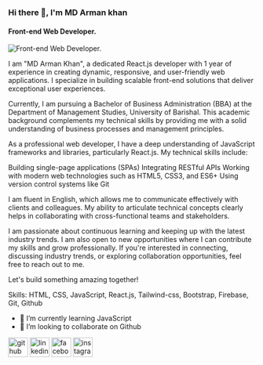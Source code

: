 ### Hi there 👋, I'm MD Arman khan
#### Front-end Web Developer.
![Front-end Web Developer.](https://scontent.fjsr8-1.fna.fbcdn.net/v/t39.30808-6/376676341_1571511376921146_439483363359605006_n.jpg?_nc_cat=104&ccb=1-7&_nc_sid=5f2048&_nc_eui2=AeEwG5GlmNv82guxwygVtE1_cIIoeDlDp0Jwgih4OUOnQjweUhCZkzVlYXmr4UiTfSZOX-hy0UGXh-fyWfyvycuP&_nc_ohc=T-3whARvwb4Q7kNvgHZrWFS&_nc_ht=scontent.fjsr8-1.fna&oh=00_AYBF-ttBdMiJFd_JSnajIfsaqaqL_m1RGVUAXTFjXE2brA&oe=664FA0F5)

I am "MD Arman Khan", a dedicated React.js developer with 1 year of experience in creating dynamic, responsive, and user-friendly web applications. I specialize in building scalable front-end solutions that deliver exceptional user experiences.

Currently, I am pursuing a Bachelor of Business Administration (BBA) at the Department of Management Studies, University of Barishal. This academic background complements my technical skills by providing me with a solid understanding of business processes and management principles.

As a professional web developer, I have a deep understanding of JavaScript frameworks and libraries, particularly React.js. My technical skills include:

  Building single-page applications (SPAs)
  Integrating RESTful APIs
  Working with modern web technologies such as HTML5, CSS3, and ES6+
  Using version control systems like Git

I am fluent in English, which allows me to communicate effectively with clients and colleagues. My ability to articulate technical concepts clearly helps in collaborating with cross-functional teams and stakeholders.

I am passionate about continuous learning and keeping up with the latest industry trends. I am also open to new opportunities where I can contribute my skills and grow professionally. If you're interested in connecting, discussing industry trends, or exploring collaboration opportunities, feel free to reach out to me.

Let's build something amazing together!

Skills: HTML, CSS, JavaScript, React.js, Tailwind-css, Bootstrap, Firebase, Git, Github

- 🌱 I’m currently learning JavaScript 
- 👯 I’m looking to collaborate on Github 


[<img src='https://cdn.jsdelivr.net/npm/simple-icons@3.0.1/icons/github.svg' alt='github' height='40'>](https://github.com/mdarmankhan6252)  [<img src='https://cdn.jsdelivr.net/npm/simple-icons@3.0.1/icons/linkedin.svg' alt='linkedin' height='40'>](https://www.linkedin.com/in/mdarmankhan6252/)  [<img src='https://cdn.jsdelivr.net/npm/simple-icons@3.0.1/icons/facebook.svg' alt='facebook' height='40'>](https://www.facebook.com/https://www.facebook.com/profile.php?id=100021868964533)  [<img src='https://cdn.jsdelivr.net/npm/simple-icons@3.0.1/icons/instagram.svg' alt='instagram' height='40'>](https://www.instagram.com/mdarmankhan6252/)  


